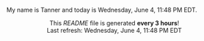 My name is Tanner and today is Wednesday, June 4, 11:48 PM EDT.

<p align="center">This <i>README</i> file is generated <b>every 3 hours</b>!</br>Last refresh: Wednesday, June 4, 11:48 PM EDT<br /></p>
